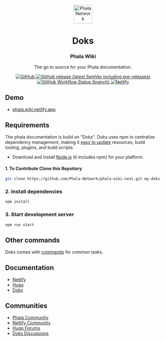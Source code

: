 <p align="center">
  <a href="https://phala.network/">
    <img alt="Phala Network" src="https://avatars.githubusercontent.com/u/59632547?s=200&v=4" width="60">
  </a>
</p>

<h1 align="center">
  Doks
</h1>

<h3 align="center">
  Phala Wiki
</h3>

<p align="center">
  The go to source for your Phala documentation.
</p>

<p align="center">
  <a href="https://github.com/Phala-Network/phala-wiki-next/blob/master/LICENSE">
    <img src="https://img.shields.io/github/license/h-enk/doks?style=flat-square" alt="GitHub">
  </a>
  <a href="https://github.com/Phala-Network/phala-wiki-next/releases">
    <img src="https://img.shields.io/github/v/release/h-enk/doks?include_prereleases&style=flat-square"alt="GitHub release (latest SemVer including pre-releases)">
  </a>
  <a href="https://github.com/Phala-Network/phala-wiki-next/actions?query=workflow%3A%22Hyas+CI%22">
    <img src="https://img.shields.io/github/workflow/status/h-enk/doks/Hyas%20CI/master?style=flat-square" alt="GitHub Workflow Status (branch)">
  </a>
  <a href="https://phala-wiki-preview.netlify.app/">
    <img src="https://img.shields.io/netlify/8a1009d5-88ac-413e-96ef-3f928674a083?style=flat-square" alt="Netlify">
  </a>
</p>

## Demo

- [phala.wiki.netlify.app](https://phala-wiki-preview.netlify.app/)


## Requirements

The phala documentation is build on "Doks". Doks uses npm to centralize dependency management, making it [easy to update](https://getdoks.org/docs/help/how-to-update/) resources, build tooling, plugins, and build scripts:

- Download and install [Node.js](https://nodejs.org/) (it includes npm) for your platform.

#### 1. To Contribute Clone this Repoitory

```bash
git clone https://github.com/Phala-Network/phala-wiki-next.git my-doks-site && cd my-doks-site
```

### 2. Install dependencies

```bash
npm install
```

### 3. Start development server

```bash
npm run start
```

## Other commands

Doks comes with [commands](https://getdoks.org/docs/prologue/commands/) for common tasks.

## Documentation

- [Netlify](https://docs.netlify.com/)
- [Hugo](https://gohugo.io/documentation/)
- [Doks](https://getdoks.org/)

## Communities

- [Phala Community](https://phala.network/en/community)
- [Netlify Community](https://community.netlify.com/)
- [Hugo Forums](https://discourse.gohugo.io/)
- [Doks Discussions](https://github.com/Phala-Network/phala-wiki-next/discussions)
